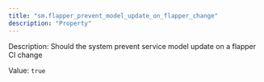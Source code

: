 ```yaml
---
title: "sm.flapper_prevent_model_update_on_flapper_change"
description: "Property"
---
```


Description: Should the system prevent service model update on a flapper CI change

Value: `true`